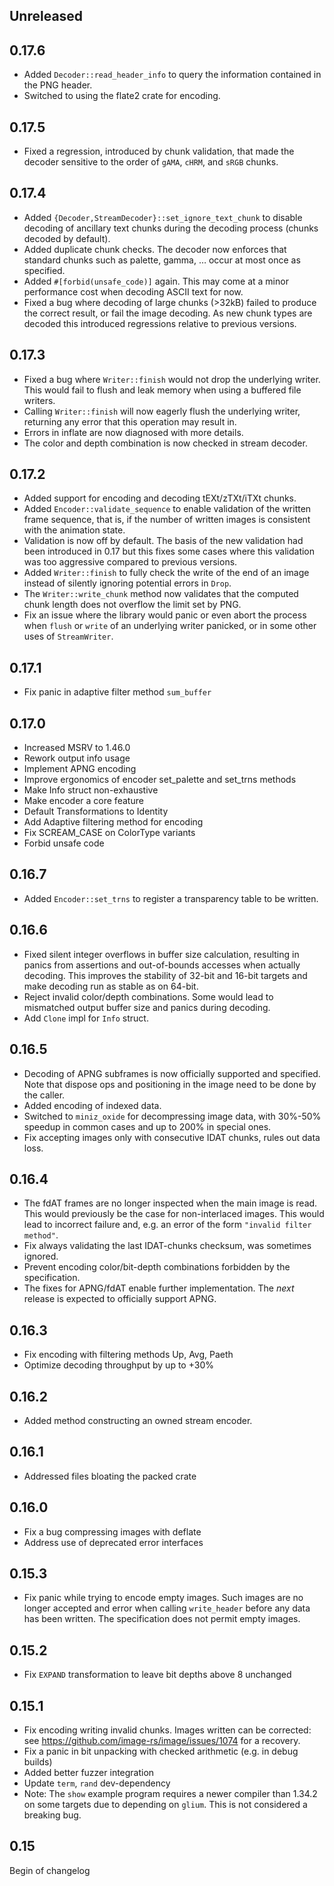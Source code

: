 ## Unreleased

## 0.17.6

* Added `Decoder::read_header_info` to query the information contained in the
  PNG header.
* Switched to using the flate2 crate for encoding.

## 0.17.5

* Fixed a regression, introduced by chunk validation, that made the decoder
  sensitive to the order of `gAMA`, `cHRM`, and `sRGB` chunks.

## 0.17.4

* Added `{Decoder,StreamDecoder}::set_ignore_text_chunk` to disable decoding of
  ancillary text chunks during the decoding process (chunks decoded by default).
* Added duplicate chunk checks. The decoder now enforces that standard chunks
  such as palette, gamma, … occur at most once as specified.
* Added `#[forbid(unsafe_code)]` again. This may come at a minor performance
  cost when decoding ASCII text for now.
* Fixed a bug where decoding of large chunks (>32kB) failed to produce the
  correct result, or fail the image decoding. As new chunk types are decoded
  this introduced regressions relative to previous versions.

## 0.17.3

* Fixed a bug where `Writer::finish` would not drop the underlying writer. This
  would fail to flush and leak memory when using a buffered file writers.
* Calling `Writer::finish` will now eagerly flush the underlying writer,
  returning any error that this operation may result in.
* Errors in inflate are now diagnosed with more details.
* The color and depth combination is now checked in stream decoder.

## 0.17.2

* Added support for encoding and decoding tEXt/zTXt/iTXt chunks.
* Added `Encoder::validate_sequence` to enable validation of the written frame
  sequence, that is, if the number of written images is consistent with the
  animation state.
* Validation is now off by default. The basis of the new validation had been
  introduced in 0.17 but this fixes some cases where this validation was too
  aggressive compared to previous versions.
* Added `Writer::finish` to fully check the write of the end of an image
  instead of silently ignoring potential errors in `Drop`.
* The `Writer::write_chunk` method now validates that the computed chunk length
  does not overflow the limit set by PNG.
* Fix an issue where the library would panic or even abort the process when
  `flush` or `write` of an underlying writer panicked, or in some other uses of
  `StreamWriter`.

## 0.17.1

* Fix panic in adaptive filter method `sum_buffer`

## 0.17.0

* Increased MSRV to 1.46.0
* Rework output info usage
* Implement APNG encoding
* Improve ergonomics of encoder set_palette and set_trns methods
* Make Info struct non-exhaustive
* Make encoder a core feature
* Default Transformations to Identity
* Add Adaptive filtering method for encoding
* Fix SCREAM_CASE on ColorType variants
* Forbid unsafe code

## 0.16.7

* Added `Encoder::set_trns` to register a transparency table to be written.

## 0.16.6

* Fixed silent integer overflows in buffer size calculation, resulting in
  panics from assertions and out-of-bounds accesses when actually decoding.
  This improves the stability of 32-bit and 16-bit targets and make decoding
  run as stable as on 64-bit.
* Reject invalid color/depth combinations. Some would lead to mismatched output
  buffer size and panics during decoding.
* Add `Clone` impl for `Info` struct.

## 0.16.5

* Decoding of APNG subframes is now officially supported and specified. Note
  that dispose ops and positioning in the image need to be done by the caller.
* Added encoding of indexed data.
* Switched to `miniz_oxide` for decompressing image data, with 30%-50% speedup
  in common cases and up to 200% in special ones.
* Fix accepting images only with consecutive IDAT chunks, rules out data loss.

## 0.16.4

* The fdAT frames are no longer inspected when the main image is read. This
  would previously be the case for non-interlaced images. This would lead to
  incorrect failure and, e.g. an error of the form `"invalid filter method"`.
* Fix always validating the last IDAT-chunks checksum, was sometimes ignored.
* Prevent encoding color/bit-depth combinations forbidden by the specification.
* The fixes for APNG/fdAT enable further implementation. The _next_ release is
  expected to officially support APNG.

## 0.16.3

* Fix encoding with filtering methods Up, Avg, Paeth
* Optimize decoding throughput by up to +30%

## 0.16.2

* Added method constructing an owned stream encoder.

## 0.16.1

* Addressed files bloating the packed crate

## 0.16.0

* Fix a bug compressing images with deflate
* Address use of deprecated error interfaces

## 0.15.3

* Fix panic while trying to encode empty images. Such images are no longer
  accepted and error when calling `write_header` before any data has been
  written. The specification does not permit empty images.

## 0.15.2

* Fix `EXPAND` transformation to leave bit depths above 8 unchanged

## 0.15.1

* Fix encoding writing invalid chunks. Images written can be corrected: see
  https://github.com/image-rs/image/issues/1074 for a recovery.
* Fix a panic in bit unpacking with checked arithmetic (e.g. in debug builds)
* Added better fuzzer integration
* Update `term`, `rand` dev-dependency
* Note: The `show` example program requires a newer compiler than 1.34.2 on
  some targets due to depending on `glium`. This is not considered a breaking
  bug.

## 0.15

Begin of changelog
